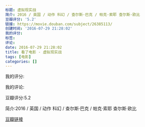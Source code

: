 ```yaml
---
标题: 虚拟现实战
简介: 2016 / 英国 / 动作 科幻 / 查尔斯·巴克 / 帕克·索耶 查尔斯·欧比
豆瓣评分: '5.2'
链接: https://movie.douban.com/subject/26385113/
创建时间: '2016-07-29 21:28:02'
我的评分:
标签:
评论:
date: 2016-07-29 21:28:02
title: 看了电影 - 虚拟现实战
tags: [电影]
categories: []
---
```


我的评分:

我的评论:

豆瓣评分:5.2

简介:2016 / 英国 / 动作 科幻 / 查尔斯·巴克 / 帕克·索耶 查尔斯·欧比

[豆瓣链接](https://movie.douban.com/subject/26385113/)

